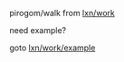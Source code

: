 pirogom/walk from [lxn/work](https://github.com/lxn/walk/)

need example? 

goto [lxn/work/example](https://github.com/lxn/walk/tree/master/examples)